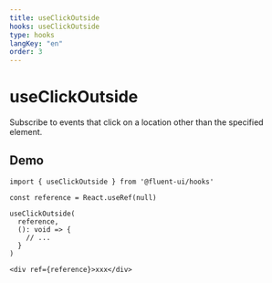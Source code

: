 ```yaml
---
title: useClickOutside
hooks: useClickOutside
type: hooks
langKey: "en"
order: 3
---
```


# useClickOutside

<p class="description">Subscribe to events that click on a location other than the specified element.</p>

## Demo

```tsx
import { useClickOutside } from '@fluent-ui/hooks'

const reference = React.useRef(null)

useClickOutside(
  reference,
  (): void => {
    // ...
  }
)

<div ref={reference}>xxx</div>
```
